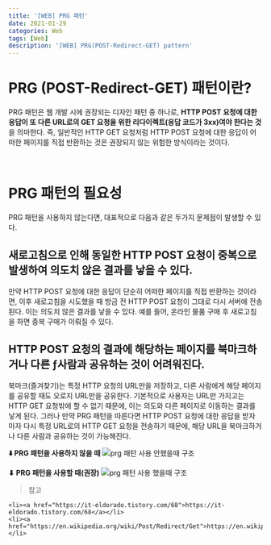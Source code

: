 ```yaml
---
title: '[WEB] PRG 패턴'
date: 2021-01-29
categories: Web
tags: [Web]
description: '[WEB] PRG(POST-Redirect-GET) pattern'
---
```


# PRG (POST-Redirect-GET) 패턴이란?

PRG 패턴은 웹 개발 시에 권장되는 디자인 패턴 중 하나로, **HTTP POST 요청에 대한 응답이 또 다른 URL로의 GET 요청을 위한 리다이렉트(응답 코드가 3xx)여야 한다는 것**을 의마한다. 즉, 일반적인 HTTP GET 요청처럼 HTTP POST 요청에 대한 응답이 어떠한 페이지를 직접 반환하는 것은 권장되지 않는 위험한 방식이라는 것이다.

<br>

# PRG 패턴의 필요성

PRG 패턴을 사용하지 않는다면, 대표적으로 다음과 같은 두가지 문제점이 발생할 수 있다.

## 새로고침으로 인해 동일한 HTTP POST 요청이 중복으로 발생하여 의도치 않은 결과를 낳을 수 있다.

만약 HTTP POST 요청에 대한 응답이 단순히 어떠한 페이지를 직접 반환하는 것이라면, 이후 새로고침을 시도했을 때 방금 전 HTTP POST 요청이 그대로 다시 서버에 전송된다. 이는 의도치 않은 결과를 낳을 수 있다.
예를 들어, 온라인 물품 구매 후 새로고침을 하면 중복 구매가 이뤄질 수 있다.

## HTTP POST 요청의 결과에 해당하는 페이지를 북마크하거나 다른 ƒ사람과 공유하는 것이 어려워진다.

북마크(즐겨찾기)는 특정 HTTP 요청의 URL만을 저장하고, 다른 사람에게 해당 페이지를 공유할 때도 오로지 URL만을 공유한다. 
기본적으로 사용자는 URL만 가지고는 HTTP GET 요청밖에 할 수 없기 때문에, 이는 의도와 다른 페이지로 이동하는 결과를 낳게 된다. 그러나 만약 PRG 패턴을 따른다면 HTTP POST 요청에 대한 응답을 받자 마자 다시 특정 URL로의 HTTP GET 요청을 전송하기 때문에, 해당 URL을 북마크하거나 다른 사람과 공유하는 것이 가능해진다.

**⬇️ PRG 패턴을 사용하지 않을 때**
![prg 패턴 사용 안했을때 구조](https://upload.wikimedia.org/wikipedia/commons/f/f3/PostRedirectGet_DoubleSubmitProblem.png)

**⬇ PRG 패턴을 사용할 때(권장)**
![prg 패턴 사용 했을때 구조](https://upload.wikimedia.org/wikipedia/commons/3/3c/PostRedirectGet_DoubleSubmitSolution.png)

> 참고 
> <ul>
    <li><a href="https://it-eldorado.tistory.com/68">https://it-eldorado.tistory.com/68</a></li>
    <li><a href="https://en.wikipedia.org/wiki/Post/Redirect/Get">https://en.wikipedia.org/wiki/Post/Redirect/Get</a></li>
> </ul>